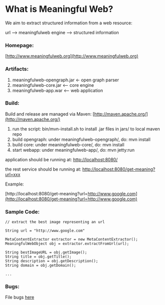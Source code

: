 What is Meaningful Web?
=======================

We aim to extract structured information from a web resource:

url --> meaningfulweb engine --> structured information

### Homepage:

[http://www.meaningfulweb.org](http://www.meaningfulweb.org)

### Artifacts:

1. meaningfulweb-opengraph.jar <- open graph parser
2. meaningfulweb-core.jar <-- core engine
3. meaningfulweb-app.war  <-- web application

### Build:

Build and release are managed via Maven: [http://maven.apache.org/](http://maven.apache.org/)

1. run the script: bin/mvn-install.sh to install .jar files in jars/ to local maven repo
2. build opengraph: under meaningfulweb-opengraph/, do: mvn install
3. build core: under meaningfulweb-core/, do: mvn install
4. start webapp: under meaningfulweb-app/, do: mvn jetty:run

application should be running at: [http://localhost:8080/](http://localhost:8080/)

the rest service should be running at: [http://localhost:8080/get-meaning?url=xxx](http://localhost:8080/get-meaning?url=xxx)

Example:

[http://localhost:8080/get-meaning?url=http://www.google.com](http://localhost:8080/get-meaning?url=http://www.google.com)


### Sample Code:

    // extract the best image representing an url

    String url = "http://www.google.com"

    MetaContentExtractor extractor = new MetaContentExtractor();
	MeaningfulWebObject obj = extractor.extractFromUrl(url);
	
    String bestImageURL = obj.getImage();
    String title = obj.getTitle();
    String description = obj.getDescription();
    String domain = obj.getDomain();

    ...


### Bugs:

File bugs [here](https://github.com/javasoze/meaningfulweb/issues?page=1&state=open)


